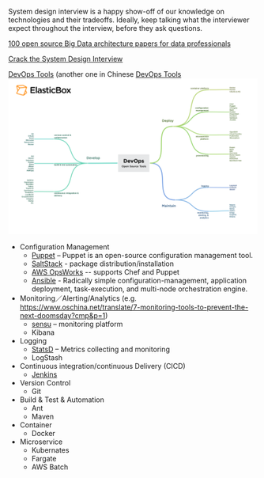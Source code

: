 System design interview is a happy show-off of our knowledge on technologies and their tradeoffs. Ideally, keep talking what the interviewer expect throughout the interview, before they ask questions.


[100 open source Big Data architecture papers for data professionals](https://www.linkedin.com/pulse/100-open-source-big-data-architecture-papers-anil-madan)


[Crack the System Design Interview](https://tianpan.co/notes/2016-02-13-crack-the-system-design-interview)



[DevOps Tools](https://www.ctl.io/developers/blog/post/60-best-open-source-tools-to-do-devops/) (another one in Chinese [DevOps Tools](https://www.gaott.top/toolkit/)
![Image](https://github.com/Henry-Cheng/CodingPractice/raw/master/SystemDesign/Images/Cloud-Application-Manager-DevOps_Open_Source_Tools.png)
- Configuration Management
  - [Puppet](https://puppet.com/) – Puppet is an open-source configuration management tool.
  - [SaltStack](https://www.vmware.com/support/acquisitions/saltstack.html) - package distribution/installation
  - [AWS OpsWorks](https://aws.amazon.com/opsworks/) -- supports Chef and Puppet
  - [Ansible](https://www.ansible.com/) - Radically simple configuration-management, application deployment, task-execution, and multi-node orchestration engine.
- Monitoring／Alerting/Analytics (e.g. https://www.oschina.net/translate/7-monitoring-tools-to-prevent-the-next-doomsday?cmp&p=1)
  - [sensu](http://sensu.io/) – monitoring platform 
  - Kibana
- Logging
  - [StatsD](https://github.com/statsd/statsd) – Metrics collecting and monitoring
  - LogStash
- Continuous integration/continuous Delivery (CICD)
  - [Jenkins](https://www.jenkins.io/)
- Version Control
  - Git
- Build & Test & Automation
  - Ant
  - Maven
- Container
  - Docker
- Microservice
  - Kubernates
  - Fargate
  - AWS Batch



